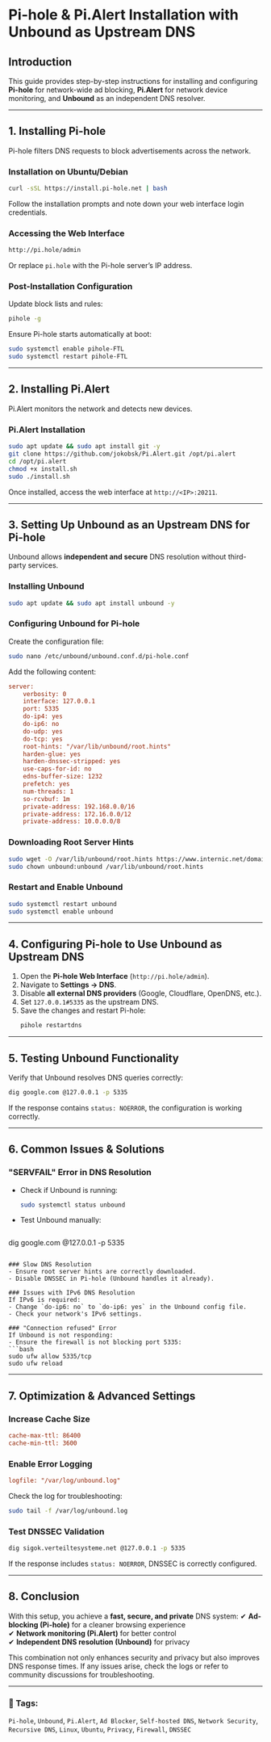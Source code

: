 # Pi-hole & Pi.Alert Installation with Unbound as Upstream DNS

## Introduction
This guide provides step-by-step instructions for installing and configuring **Pi-hole** for network-wide ad blocking, **Pi.Alert** for network device monitoring, and **Unbound** as an independent DNS resolver.

---

## 1. Installing Pi-hole
Pi-hole filters DNS requests to block advertisements across the network.

### Installation on Ubuntu/Debian
```bash
curl -sSL https://install.pi-hole.net | bash
```
Follow the installation prompts and note down your web interface login credentials.

### Accessing the Web Interface
```bash
http://pi.hole/admin
```
Or replace `pi.hole` with the Pi-hole server’s IP address.

### Post-Installation Configuration
Update block lists and rules:
```bash
pihole -g
```
Ensure Pi-hole starts automatically at boot:
```bash
sudo systemctl enable pihole-FTL
sudo systemctl restart pihole-FTL
```

---

## 2. Installing Pi.Alert
Pi.Alert monitors the network and detects new devices.

### Pi.Alert Installation
```bash
sudo apt update && sudo apt install git -y
git clone https://github.com/jokobsk/Pi.Alert.git /opt/pi.alert
cd /opt/pi.alert
chmod +x install.sh
sudo ./install.sh
```
Once installed, access the web interface at `http://<IP>:20211`.

---

## 3. Setting Up Unbound as an Upstream DNS for Pi-hole
Unbound allows **independent and secure** DNS resolution without third-party services.

### Installing Unbound
```bash
sudo apt update && sudo apt install unbound -y
```

### Configuring Unbound for Pi-hole
Create the configuration file:
```bash
sudo nano /etc/unbound/unbound.conf.d/pi-hole.conf
```

Add the following content:
```ini
server:
    verbosity: 0
    interface: 127.0.0.1
    port: 5335
    do-ip4: yes
    do-ip6: no
    do-udp: yes
    do-tcp: yes
    root-hints: "/var/lib/unbound/root.hints"
    harden-glue: yes
    harden-dnssec-stripped: yes
    use-caps-for-id: no
    edns-buffer-size: 1232
    prefetch: yes
    num-threads: 1
    so-rcvbuf: 1m
    private-address: 192.168.0.0/16
    private-address: 172.16.0.0/12
    private-address: 10.0.0.0/8
```

### Downloading Root Server Hints
```bash
sudo wget -O /var/lib/unbound/root.hints https://www.internic.net/domain/named.cache
sudo chown unbound:unbound /var/lib/unbound/root.hints
```

### Restart and Enable Unbound
```bash
sudo systemctl restart unbound
sudo systemctl enable unbound
```

---

## 4. Configuring Pi-hole to Use Unbound as Upstream DNS
1. Open the **Pi-hole Web Interface** (`http://pi.hole/admin`).
2. Navigate to **Settings → DNS**.
3. Disable **all external DNS providers** (Google, Cloudflare, OpenDNS, etc.).
4. Set `127.0.0.1#5335` as the upstream DNS.
5. Save the changes and restart Pi-hole:
   ```bash
   pihole restartdns
   ```

---

## 5. Testing Unbound Functionality
Verify that Unbound resolves DNS queries correctly:
```bash
dig google.com @127.0.0.1 -p 5335
```
If the response contains `status: NOERROR`, the configuration is working correctly.

---

## 6. Common Issues & Solutions
### "SERVFAIL" Error in DNS Resolution
- Check if Unbound is running:
  ```bash
  sudo systemctl status unbound
  ```
- Test Unbound manually:
  ```bash
dig google.com @127.0.0.1 -p 5335
  ```

### Slow DNS Resolution
- Ensure root server hints are correctly downloaded.
- Disable DNSSEC in Pi-hole (Unbound handles it already).

### Issues with IPv6 DNS Resolution
If IPv6 is required:
- Change `do-ip6: no` to `do-ip6: yes` in the Unbound config file.
- Check your network's IPv6 settings.

### "Connection refused" Error
If Unbound is not responding:
- Ensure the firewall is not blocking port 5335:
  ```bash
  sudo ufw allow 5335/tcp
  sudo ufw reload
  ```

---

## 7. Optimization & Advanced Settings
### Increase Cache Size
```ini
cache-max-ttl: 86400
cache-min-ttl: 3600
```

### Enable Error Logging
```ini
logfile: "/var/log/unbound.log"
```
Check the log for troubleshooting:
```bash
sudo tail -f /var/log/unbound.log
```

### Test DNSSEC Validation
```bash
dig sigok.verteiltesysteme.net @127.0.0.1 -p 5335
```
If the response includes `status: NOERROR`, DNSSEC is correctly configured.

---

## 8. Conclusion
With this setup, you achieve a **fast, secure, and private** DNS system:
✔ **Ad-blocking (Pi-hole)** for a cleaner browsing experience  
✔ **Network monitoring (Pi.Alert)** for better control  
✔ **Independent DNS resolution (Unbound)** for privacy  

This combination not only enhances security and privacy but also improves DNS response times. If any issues arise, check the logs or refer to community discussions for troubleshooting.

---

### 📌 Tags:
`Pi-hole`, `Unbound`, `Pi.Alert`, `Ad Blocker`, `Self-hosted DNS`, `Network Security`, `Recursive DNS`, `Linux`, `Ubuntu`, `Privacy`, `Firewall`, `DNSSEC`

